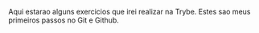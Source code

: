 Aqui estarao alguns exercicios que irei realizar na Trybe. Estes sao meus primeiros passos no Git e Github.
